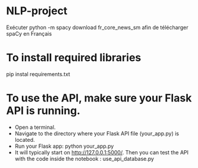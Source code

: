 # NLP-project

Exécuter python -m spacy download fr_core_news_sm afin de télécharger spaCy en Français

# To install required libraries 
pip instal requirements.txt

# To use the API, make sure your Flask API is running.
- Open a terminal.
- Navigate to the directory where your Flask API file (your_app.py) is located.
- Run your Flask app: python your_app.py
- It will typically start on http://127.0.0.1:5000/.
Then you can test the API with the code inside the notebook : use_api_database.py

